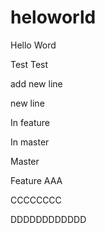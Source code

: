 # heloworld
Hello Word

Test Test

add new line

new line


In feature

In master


Master

Feature
AAA

CCCCCCCC

DDDDDDDDDDDD
